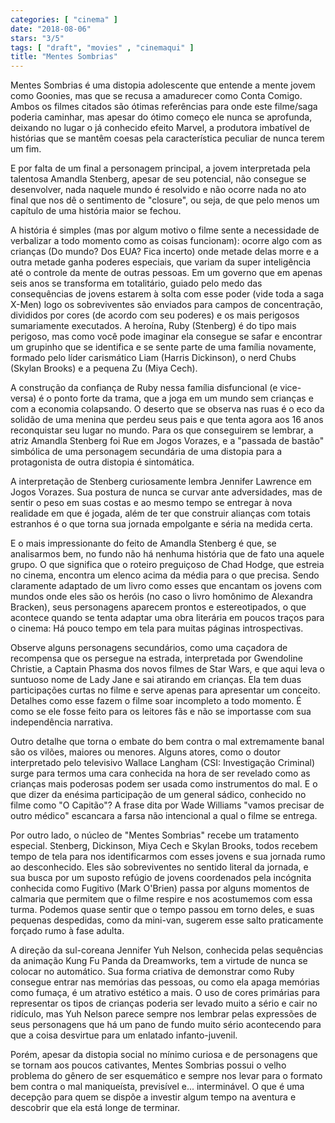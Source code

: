 ```yaml
---
categories: [ "cinema" ]
date: "2018-08-06"
stars: "3/5"
tags: [ "draft", "movies" , "cinemaqui" ]
title: "Mentes Sombrias"
---
```

Mentes Sombrias é uma distopia adolescente que entende a mente jovem
como Goonies, mas que se recusa a amadurecer como Conta Comigo. Ambos
os filmes citados são ótimas referências para onde este filme/saga
poderia caminhar, mas apesar do ótimo começo ele nunca se aprofunda,
deixando no lugar o já conhecido efeito Marvel, a produtora imbatível
de histórias que se mantêm coesas pela característica peculiar de
nunca terem um fim.

E por falta de um final a personagem principal, a jovem interpretada
pela talentosa Amandla Stenberg, apesar de seu potencial, não consegue
se desenvolver, nada naquele mundo é resolvido e não ocorre nada no
ato final que nos dê o sentimento de "closure", ou seja, de que pelo
menos um capítulo de uma história maior se fechou.

A história é simples (mas por algum motivo o filme sente a necessidade
de verbalizar a todo momento como as coisas funcionam): ocorre algo
com as crianças (Do mundo? Dos EUA? Fica incerto) onde metade delas
morre e a outra metade ganha poderes especiais, que variam da super
inteligência até o controle da mente de outras pessoas. Em um governo
que em apenas seis anos se transforma em totalitário, guiado pelo
medo das consequências de jovens estarem à solta com esse poder (vide
toda a saga X-Men) logo os sobreviventes são enviados para campos de
concentração, divididos por cores (de acordo com seu poderes) e os
mais perigosos sumariamente executados. A heroína, Ruby (Stenberg)
é do tipo mais perigoso, mas como você pode imaginar ela consegue
se safar e encontrar um grupinho que se identifica e se sente parte de
uma família novamente, formado pelo líder carismático Liam (Harris
Dickinson), o nerd Chubs (Skylan Brooks) e a pequena Zu (Miya Cech).

A construção da confiança de Ruby nessa família disfuncional
(e vice-versa) é o ponto forte da trama, que a joga em um mundo sem
crianças e com a economia colapsando. O deserto que se observa nas ruas
é o eco da solidão de uma menina que perdeu seus pais e que tenta agora
aos 16 anos reconquistar seu lugar no mundo. Para os que conseguirem
se lembrar, a atriz Amandla Stenberg foi Rue em Jogos Vorazes, e a
"passada de bastão" simbólica de uma personagem secundária de uma
distopia para a protagonista de outra distopia é sintomática.

A interpretação de Stenberg curiosamente lembra Jennifer Lawrence
em Jogos Vorazes. Sua postura de nunca se curvar ante adversidades,
mas de sentir o peso em suas costas e ao mesmo tempo se entregar à
nova realidade em que é jogada, além de ter que construir alianças
com totais estranhos é o que torna sua jornada empolgante e séria na
medida certa.

E o mais impressionante do feito de Amandla Stenberg é que, se
analisarmos bem, no fundo não há nenhuma história que de fato una
aquele grupo. O que significa que o roteiro preguiçoso de Chad Hodge,
que estreia no cinema, encontra um elenco acima da média para o que
precisa. Sendo claramente adaptado de um livro como esses que encantam os
jovens com mundos onde eles são os heróis (no caso o livro homônimo de
Alexandra Bracken), seus personagens aparecem prontos e estereotipados,
o que acontece quando se tenta adaptar uma obra literária em poucos
traços para o cinema: Há pouco tempo em tela para muitas páginas
introspectivas.

Observe alguns personagens secundários, como uma caçadora de
recompensa que os persegue na estrada, interpretada por Gwendoline
Christie, a Captain Phasma dos novos filmes de Star Wars, e que aqui
leva o suntuoso nome de Lady Jane e sai atirando em crianças. Ela tem
duas participações curtas no filme e serve apenas para apresentar
um conceito. Detalhes como esse fazem o filme soar incompleto a todo
momento. É como se ele fosse feito para os leitores fãs e não se
importasse com sua independência narrativa.

Outro detalhe que torna o embate do bem contra o mal extremamente banal
são os vilões, maiores ou menores. Alguns atores, como o doutor
interpretado pelo televisivo Wallace Langham (CSI: Investigação
Criminal) surge para termos uma cara conhecida na hora de ser revelado
como as crianças mais poderosas podem ser usada como instrumentos do
mal. E o que dizer da enésima participação de um general sádico,
conhecido no filme como "O Capitão"? A frase dita por Wade Williams
"vamos precisar de outro médico" escancara a farsa não intencional a
qual o filme se entrega.

Por outro lado, o núcleo de "Mentes Sombrias" recebe um tratamento
especial. Stenberg, Dickinson, Miya Cech e Skylan Brooks, todos recebem
tempo de tela para nos identificarmos com esses jovens e sua jornada rumo
ao desconhecido. Eles são sobreviventes no sentido literal da jornada,
e sua busca por um suposto refúgio de jovens coordenados pela incógnita
conhecida como Fugitivo (Mark O'Brien) passa por alguns momentos de
calmaria que permitem que o filme respire e nos acostumemos com essa
turma. Podemos quase sentir que o tempo passou em torno deles, e suas
pequenas despedidas, como da mini-van, sugerem esse salto praticamente
forçado rumo à fase adulta.

A direção da sul-coreana Jennifer Yuh Nelson, conhecida pelas
sequências da animação Kung Fu Panda da Dreamworks, tem a virtude
de nunca se colocar no automático. Sua forma criativa de demonstrar
como Ruby consegue entrar nas memórias das pessoas, ou como ela apaga
memórias como fumaça, é um atrativo estético a mais. O uso de cores
primárias para representar os tipos de crianças poderia ser levado
muito a sério e cair no ridículo, mas Yuh Nelson parece sempre nos
lembrar pelas expressões de seus personagens que há um pano de fundo
muito sério acontecendo para que a coisa desvirtue para um enlatado
infanto-juvenil.

Porém, apesar da distopia social no mínimo curiosa e de personagens que
se tornam aos poucos cativantes, Mentes Sombrias possui o velho problema
do gênero de ser esquemático e sempre nos levar para o formato bem
contra o mal maniqueísta, previsível e... interminável. O que é uma
decepção para quem se dispõe a investir algum tempo na aventura e
descobrir que ela está longe de terminar.
